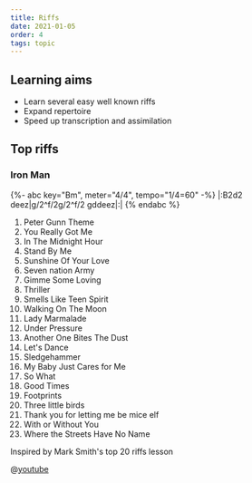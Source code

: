 ```yaml
---
title: Riffs
date: 2021-01-05
order: 4
tags: topic
---
```


## Learning aims

- Learn several easy well known riffs
- Expand repertoire
- Speed up transcription and assimilation

## Top riffs

### Iron Man

{%- abc key="Bm", meter="4/4", tempo="1/4=60" -%}
|:B2d2 deez|g/2^f/2g/2^f/2 gddeez|:|
{% endabc %}

1. Peter Gunn Theme
1. You Really Got Me
1. In The Midnight Hour
1. Stand By Me
1. Sunshine Of Your Love
1. Seven nation Army
1. Gimme Some Loving
1. Thriller
1. Smells Like Teen Spirit
1. Walking On The Moon
1. Lady Marmalade
1. Under Pressure
1. Another One Bites The Dust
1. Let's Dance
1. Sledgehammer
1. My Baby Just Cares for Me
1. So What
1. Good Times
1. Footprints
1. Three little birds
1. Thank you for letting me be mice elf
1. With or Without You
1. Where the Streets Have No Name

Inspired by Mark Smith's top 20 riffs lesson

@[youtube](resOFVe2exc)
